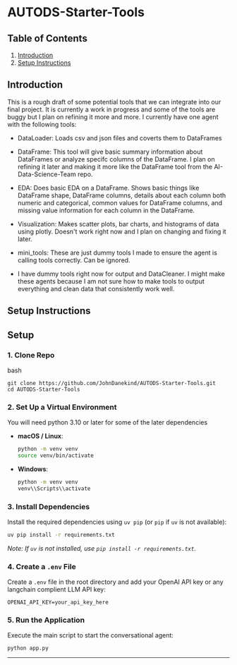 
# AUTODS-Starter-Tools

## Table of Contents 
1. [Introduction](#introduction)
2. [Setup Instructions](#setup)

## Introduction
This is a rough draft of some potential tools that we can integrate into our final project. It is currently a work in progress and some of the tools are buggy but I plan on refining it more and more. I currently have one agent with the following tools:
* DataLoader: Loads csv and json files and coverts them to DataFrames

* DataFrame: This tool will give basic summary information about DataFrames or analyze specifc columns of the DataFrame. I plan on refining it later and making it more like the DataFrame tool from the AI-Data-Science-Team repo. 

* EDA: Does basic EDA on a DataFrame. Shows basic things like DataFrame shape, DataFrame columns, details about each column both numeric and categorical, common values for DataFrame columns, and missing value information for each column in the DataFrame. 

* Visualization: Makes scatter plots, bar charts, and histograms of data using plotly. Doesn't work right now and I plan on changing and fixing it later. 

* mini_tools: These are just dummy tools I made to ensure the agent is calling tools correctly. Can be ignored. 

* I have dummy tools right now for output and DataCleaner. I might make these agents because I am not sure how to make tools to output everything and clean data that consistently work well. 

## Setup Instructions


## Setup


### 1. Clone Repo 
bash 
```
git clone https://github.com/JohnDanekind/AUTODS-Starter-Tools.git
cd AUTODS-Starter-Tools
```

### 2. Set Up a Virtual Environment
You will need python 3.10 or later for some of the later dependencies 
- **macOS / Linux**:
  ```bash
  python -m venv venv
  source venv/bin/activate
  ```
- **Windows**:
  ```bash
  python -m venv venv
  venv\\Scripts\\activate
  ```
### 3. Install Dependencies
Install the required dependencies using `uv pip` (or `pip` if `uv` is not available):
```bash
uv pip install -r requirements.txt
```
*Note: If `uv` is not installed, use `pip install -r requirements.txt`.*

### 4. Create a `.env` File
Create a `.env` file in the root directory and add your OpenAI API key or any langchain complient LLM API key:
```plaintext
OPENAI_API_KEY=your_api_key_here
```

### 5. Run the Application
Execute the main script to start the conversational agent:
```
python app.py
```
---



